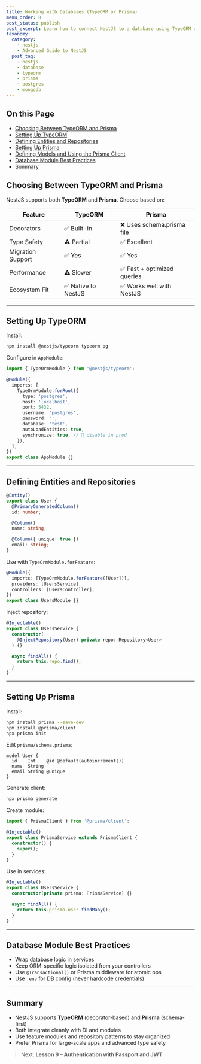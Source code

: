 ```yaml
---
title: Working with Databases (TypeORM or Prisma)
menu_order: 8
post_status: publish
post_excerpt: Learn how to connect NestJS to a database using TypeORM or Prisma, define models, and write clean, scalable queries.
taxonomy:
  category:
    - nestjs
    - Advanced Guide to NestJS
  post_tag:
    - nestjs
    - database
    - typeorm
    - prisma
    - postgres
    - mongodb
---
```


<div class="toc" markdown="1">

## On this Page

- [Choosing Between TypeORM and Prisma](#choosing-between-typeorm-and-prisma)
- [Setting Up TypeORM](#setting-up-typeorm)
- [Defining Entities and Repositories](#defining-entities-and-repositories)
- [Setting Up Prisma](#setting-up-prisma)
- [Defining Models and Using the Prisma Client](#defining-models-and-using-the-prisma-client)
- [Database Module Best Practices](#database-module-best-practices)
- [Summary](#summary)

</div>

<div class="guru-main" markdown="1">

## Choosing Between TypeORM and Prisma

NestJS supports both **TypeORM** and **Prisma**. Choose based on:

| Feature              | TypeORM                    | Prisma                      |
|----------------------|----------------------------|-----------------------------|
| Decorators           | ✅ Built-in                 | ❌ Uses schema.prisma file  |
| Type Safety          | ⚠️ Partial                 | ✅ Excellent                 |
| Migration Support    | ✅ Yes                      | ✅ Yes                       |
| Performance          | ⚠️ Slower                   | ✅ Fast + optimized queries  |
| Ecosystem Fit        | ✅ Native to NestJS         | ✅ Works well with NestJS    |

---

## Setting Up TypeORM

Install:

```bash
npm install @nestjs/typeorm typeorm pg
```

Configure in `AppModule`:

```ts
import { TypeOrmModule } from '@nestjs/typeorm';

@Module({
  imports: [
    TypeOrmModule.forRoot({
      type: 'postgres',
      host: 'localhost',
      port: 5432,
      username: 'postgres',
      password: '',
      database: 'test',
      autoLoadEntities: true,
      synchronize: true, // 🚫 disable in prod
    }),
  ],
})
export class AppModule {}
```

---

## Defining Entities and Repositories

```ts
@Entity()
export class User {
  @PrimaryGeneratedColumn()
  id: number;

  @Column()
  name: string;

  @Column({ unique: true })
  email: string;
}
```

Use with `TypeOrmModule.forFeature`:

```ts
@Module({
  imports: [TypeOrmModule.forFeature([User])],
  providers: [UsersService],
  controllers: [UsersController],
})
export class UsersModule {}
```

Inject repository:

```ts
@Injectable()
export class UsersService {
  constructor(
    @InjectRepository(User) private repo: Repository<User>
  ) {}

  async findAll() {
    return this.repo.find();
  }
}
```

---

## Setting Up Prisma

Install:

```bash
npm install prisma --save-dev
npm install @prisma/client
npx prisma init
```

Edit `prisma/schema.prisma`:

```prisma
model User {
  id    Int    @id @default(autoincrement())
  name  String
  email String @unique
}
```

Generate client:

```bash
npx prisma generate
```

Create module:

```ts
import { PrismaClient } from '@prisma/client';

@Injectable()
export class PrismaService extends PrismaClient {
  constructor() {
    super();
  }
}
```

Use in services:

```ts
@Injectable()
export class UsersService {
  constructor(private prisma: PrismaService) {}

  async findAll() {
    return this.prisma.user.findMany();
  }
}
```

---

## Database Module Best Practices

- Wrap database logic in services
- Keep ORM-specific logic isolated from your controllers
- Use `@Transactional()` or Prisma middleware for atomic ops
- Use `.env` for DB config (never hardcode credentials)

---

## Summary

- NestJS supports **TypeORM** (decorator-based) and **Prisma** (schema-first)
- Both integrate cleanly with DI and modules
- Use feature modules and repository patterns to stay organized
- Prefer Prisma for large-scale apps and advanced type safety

> Next: **Lesson 9 – Authentication with Passport and JWT**

</div>
